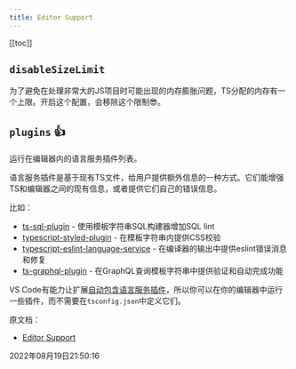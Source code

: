 ```yaml
---
title: Editor Support
---
```


[[toc]]


## `disableSizeLimit`

为了避免在处理非常大的JS项目时可能出现的内存膨胀问题，TS分配的内存有一个上限。开启这个配置，会移除这个限制😎。



## `plugins` 👍

运行在编辑器内的语言服务插件列表。



语言服务插件是基于现有TS文件，给用户提供额外信息的一种方式。它们能增强TS和编辑器之间的现有信息，或者提供它们自己的错误信息。



比如：

- [ts-sql-plugin](https://github.com/xialvjun/ts-sql-plugin#readme) - 使用模板字符串SQL构建器增加SQL lint
- [typescript-styled-plugin](https://github.com/Microsoft/typescript-styled-plugin) - 在模板字符串内提供CSS校验
- [typescript-eslint-language-service](https://github.com/Quramy/typescript-eslint-language-service) - 在编译器的输出中提供eslint错误消息和修复
- [ts-graphql-plugin](https://github.com/Quramy/ts-graphql-plugin) - 在GraphQL查询模板字符串中提供验证和自动完成功能



VS Code有能力让扩展[自动包含语言服务插件](https://code.visualstudio.com/api/references/contribution-points#contributes.typescriptServerPlugins)，所以你可以在你的编辑器中运行一些插件，而不需要在`tsconfig.json`中定义它们。



原文档：

- [Editor Support](https://www.typescriptlang.org/tsconfig#Editor_Support_6249)

2022年08月19日21:50:16

